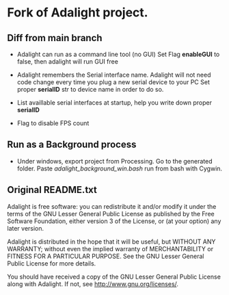 Fork of Adalight project.
==============

Diff from main branch
--------------

- Adalight can run as a command line tool (no GUI)
Set Flag **enableGUI** to false, then adalight will run GUI free

- Adalight remembers the Serial interface name.
Adalight will not need code change every time you plug a new serial device to your PC
Set proper **serialID** str to device name in order to do so.

- List availlable serial interfaces at startup, help you write down proper **serialID**

- Flag to disable FPS count


Run as a Background process
--------------
- Under windows, export project from Processing.
Go to the generated folder. Paste *adalight_background_win.bash* run from bash with Cygwin.


Original README.txt
--------------

Adalight is free software: you can redistribute it and/or modify
it under the terms of the GNU Lesser General Public License as
published by the Free Software Foundation, either version 3 of
the License, or (at your option) any later version.

Adalight is distributed in the hope that it will be useful,
but WITHOUT ANY WARRANTY; without even the implied warranty of
MERCHANTABILITY or FITNESS FOR A PARTICULAR PURPOSE.  See the
GNU Lesser General Public License for more details.

You should have received a copy of the GNU Lesser General Public
License along with Adalight.  If not, see <http://www.gnu.org/licenses/>.
